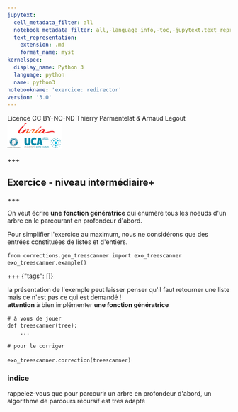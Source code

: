 ```yaml
---
jupytext:
  cell_metadata_filter: all
  notebook_metadata_filter: all,-language_info,-toc,-jupytext.text_representation.jupytext_version,-jupytext.text_representation.format_version
  text_representation:
    extension: .md
    format_name: myst
kernelspec:
  display_name: Python 3
  language: python
  name: python3
notebookname: 'exercice: redirector'
version: '3.0'
---
```


<div class="licence">
<span>Licence CC BY-NC-ND</span>
<span>Thierry Parmentelat &amp; Arnaud Legout</span>
<span><img src="media/both-logos-small-alpha.png" /></span>
</div>

+++

## Exercice - niveau intermédiaire+

+++

On veut écrire **une fonction génératrice** qui énumère tous les noeuds d'un arbre en le parcourant en profondeur d'abord.

Pour simplifier l'exercice au maximum, nous ne considérons que des entrées constituées de listes et d'entiers.

```{code-cell} ipython3
from corrections.gen_treescanner import exo_treescanner
exo_treescanner.example()
```

+++ {"tags": []}

la présentation de l'exemple peut laisser penser qu'il faut retourner une liste  
mais ce n'est pas ce qui est demandé !  
**attention** à bien implémenter **une fonction génératrice**

```{code-cell} ipython3
# à vous de jouer
def treescanner(tree):
    ...
```

```{code-cell} ipython3
# pour le corriger

exo_treescanner.correction(treescanner)
```

### indice

rappelez-vous que pour parcourir un arbre en profondeur d'abord, un algorithme de parcours récursif est très adapté
